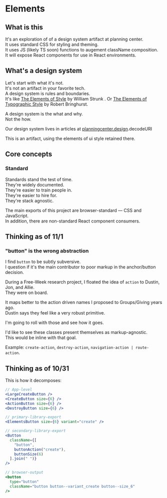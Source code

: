 # Elements

## What is this

It's an exploration of of a design system artifact at planning center.  
It uses standard CSS for styling and theming.  
It uses JS (likely TS soon) functions to augement className composition.  
It will expose React components for use in React environments.

## What's a design system

Let's start with what it's not.  
It's not an artifact in your favorite tech.  
A design system is rules and boundaries.  
It's like [The Elements of Style](https://www.amazon.com/Elements-Style-William-Strunk-Jr/dp/194564401X) by William Strunk .
Or [The Elements of Typographic Style](https://www.amazon.com/Elements-Typographic-Style-Version-Anniversary/dp/0881792128/ref=sr_1_3?s=books&ie=UTF8&qid=1541017945&sr=1-3&keywords=robert+bringhurst) by Robert Bringhurst.

A design system is the what and why.  
Not the how.

Our design system lives in articles at [planningcenter.design](https://planningcenter.design).decodeURI

This is an artifact, using the elements of ui style retained there.

## Core concepts

### Standard

Standards stand the test of time.  
They're widely documented.  
They're easier to train people in.  
They're easier to hire for.  
They're stack agnostic.  

The main exports of this project are browser-standard — CSS and JavaScript.  
In addition, there are non-standard React component consumers.


## Thinking as of 11/1

### "button" is the wrong abstraction

I find `button` to be subtly subversive.  
I question if it's the main contributor to poor markup in the anchor/button decision.

During a Free-Week research project, I floated the idea of `action` to Dustin, Jon, and Allie.  
They were on board.

It maps better to the action driven names I proposed to Groups/Giving years ago.  
Dustin says they feel like a very robust primitive.

I'm going to roll with those and see how it goes.

I'd like to see these classes present themselves as markup-agnostic.  
This would be inline with that goal.

Example: `create-action`, `destroy-action`, `navigation-action | route-action`.

## Thinking as of 10/31

This is how it decomposes:

```jsx
// App-level
<LargeCreateButton />
<CreateButton size={6} />
<ActionButton size={6} />
<DestroyButton size={6} />

// primary-library-export
<ElementsButton size={6} variant="create" />

// secondary-library-export
<Button
  className={[
    "button",
    buttonAction("create"),
    buttonSize(6)
  ].join(" ")}
/>

// browser-output
<button
  type="button"
  className="button button--variant_create button--size_6"
/>
```
